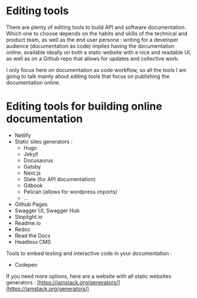 # Editing tools

There are plenty of editing tools to build API and software documentation. Which one to choose depends on the habits and skills of the technical and product team, as well as 
the end user persona : writing for a developer audience (documentation as code) implies having the documentation online, available ideally on both a static website with a nice and readable UI,
as well as on a Github repo that allows for updates and collective work.

I only focus here on documentation as code workflow, so all the tools I am going to talk mainly about editing tools that focus on publishing the documentation online.

# Editing tools for building online documentation

- Netlify
- Static sites generators :
   - Hugo
   - Jekyll
   - Docusaurus
   - Gatsby
   - Next.js
   - Slate (for API documentation)
   - Gitbook
   - Pelican (allows for wordpress imports)
   - ...
- Github Pages
- Swagger UI, Swagger Hub
- Stoplight.io
- Readme.io
- Redoc
- Read the Docs
- Headless CMS

Tools to embed testing and interactive code in your documentation :
- Codepen

If you need more options, here are a website with all static websites generators : [https://jamstack.org/generators/](https://jamstack.org/generators/)
